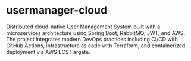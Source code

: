 # usermanager-cloud
Distributed cloud-native User Management System built with a microservices architecture using Spring Boot, RabbitMQ, JWT, and AWS. The project integrates modern DevOps practices including CI/CD with GitHub Actions, infrastructure as code with Terraform, and containerized deployment via AWS ECS Fargate.
